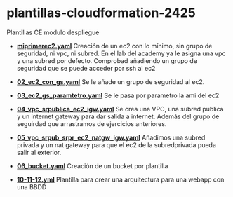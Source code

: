# plantillas-cloudformation-2425
Plantillas CE modulo despliegue

- <b><u>miprimerec2.yaml</u></b>
Creación de un ec2 con lo mínimo, sin grupo de seguridad, ni vpc, ni subred. En el lab del academy ya le asigna una vpc y una subred por defecto. Comprobad añadiendo un grupo de seguridad que se puede acceder por ssh al ec2

- <b><u>02_ec2_con_gs.yaml</u></b>
Se le añade un grupo de seguridad al ec2.

- <b><u>03_ec2_gs_paramtetro.yaml</u></b>
Se le pasa por parametro la ami del ec2

- <b><u>04_vpc_srpublica_ec2_igw.yaml</u></b>
Se crea una VPC, una subred publica y un internet gateway para dar salida a internet. Además del grupo de seguirdad que arrastramos de ejercicios anteriores.

- <b><u>05_vpc_srpub_srpr_ec2_natgw_igw.yaml</u></b>
Añadimos una subred privada y un nat gateway para que el ec2 de la subredprivada pueda salir al exterior.

- <b><u>06_bucket.yaml</u></b>
Creación de un bucket por plantilla

- <b><u>10-11-12.yml</u></b>
Plantilla para crear una arquitectura para una webapp con una BBDD

